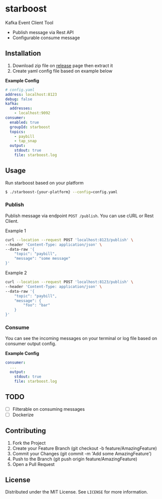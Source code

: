 # starboost

Kafka Event Client Tool

- Publish message via Rest API
- Configurable consume message

## Installation

1. Download zip file on [release](https://github.com/ramadani/starboost/releases) page then extract it
2. Create yaml config file based on example below

**Example Config**

```yaml
# config.yaml
address: localhost:8123
debug: false
kafka:
  addresses:
    - localhost:9092
consumer:
  enabled: true
  groupId: starboost
  topics:
    - paybill
    - tap_snap
  output:
    stdout: true
    file: starboost.log
```

## Usage

Run starboost based on your platform

```bash
$ ./starboost-{your-platform} --config=config.yaml
```

### Publish

Publish message via endpoint `POST /publish`. You can use cURL or Rest Client.

Example 1

```bash
curl --location --request POST 'localhost:8123/publish' \
--header 'Content-Type: application/json' \
--data-raw '{
    "topic": "paybill",
    "message": "some message"
}'
```

Example 2

```bash
curl --location --request POST 'localhost:8123/publish' \
--header 'Content-Type: application/json' \
--data-raw '{
    "topic": "paybill",
    "message": {
        "foo": "bar"
    }
}'
```

### Consume

You can see the incoming messages on your terminal or log file based on consumer output config.

**Example Config**

```yaml
consumer:
  ...
  output:
    stdout: true
    file: starboost.log
```

## TODO

- [ ] Filterable on consuming messages
- [ ] Dockerize

## Contributing

1. Fork the Project
2. Create your Feature Branch (git checkout -b feature/AmazingFeature)
3. Commit your Changes (git commit -m 'Add some AmazingFeature')
4. Push to the Branch (git push origin feature/AmazingFeature)
5. Open a Pull Request

## License

Distributed under the MIT License. See `LICENSE` for more information.
